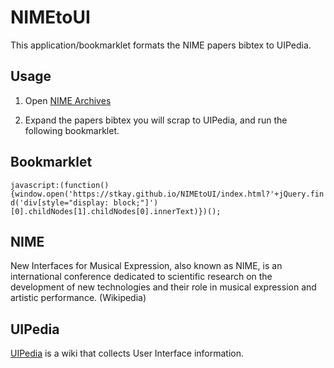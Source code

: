 # NIMEtoUI

This application/bookmarklet formats the NIME papers bibtex to UIPedia.

## Usage

1. Open [NIME Archives](http://www.nime.org/archives/)

2. Expand the papers bibtex you will scrap to UIPedia, and run the following bookmarklet.

## Bookmarklet
`javascript:(function(){window.open('https://stkay.github.io/NIMEtoUI/index.html?'+jQuery.find('div[style="display: block;"]')[0].childNodes[1].childNodes[0].innerText)})();`

## NIME
New Interfaces for Musical Expression, also known as NIME, is an international conference dedicated to scientific research on the development of new technologies and their role in musical expression and artistic performance. (Wikipedia)

## UIPedia
[UIPedia](https://scrapbox.io/UIPedia/) is a wiki that collects User Interface  information.
